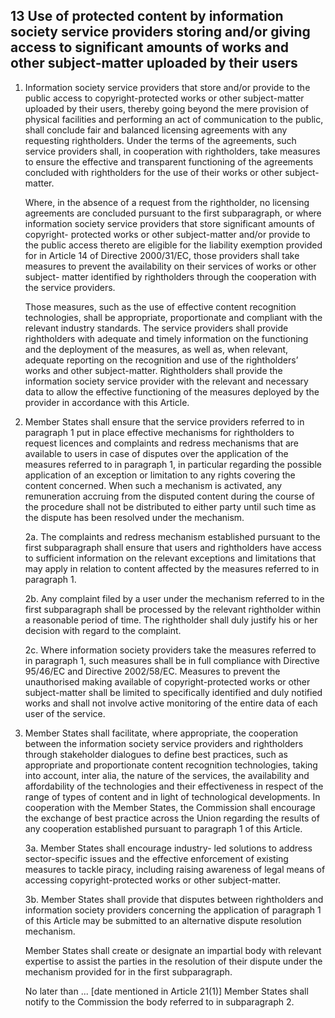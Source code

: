 ## 13 Use of protected content by information society service providers storing and/or giving access to significant amounts of works and other subject-matter uploaded by their users

1. Information society service providers that store and/or provide to the public access to copyright-protected works or other subject-matter uploaded by their users, thereby going beyond the mere provision of physical facilities and performing an act of communication to the public, shall conclude fair and balanced licensing agreements with any requesting rightholders. Under the terms of the agreements, such service providers shall, in cooperation with rightholders, take measures to ensure the effective and transparent functioning of the agreements concluded with rightholders for the use of their works or other subject-matter.

    Where, in the absence of a request from the rightholder, no licensing agreements are concluded pursuant to the first subparagraph, or where information society service providers that store significant amounts of copyright- protected works or other subject-matter and/or provide to the public access thereto are eligible for the liability exemption provided for in Article 14 of Directive 2000/31/EC, those providers shall take measures to prevent the availability on their services of works or other subject- matter identified by rightholders through the cooperation with the service providers.

    Those measures, such as the use of effective content recognition technologies, shall be appropriate, proportionate and compliant with the relevant industry standards. The service providers shall provide rightholders with adequate and timely information on the functioning and the deployment of the measures, as well as, when relevant, adequate reporting on the recognition and use of the rightholders’ works and other subject-matter. Rightholders shall provide the information society service provider with the relevant and necessary data to allow the effective functioning of the measures deployed by the provider in accordance with this Article.

2. Member States shall ensure that the service providers referred to in paragraph 1 put in place effective mechanisms for rightholders to request licences and complaints and redress mechanisms that are available to users in case of disputes over the application of the measures referred to in paragraph 1, in particular regarding the possible application of an exception or limitation to any rights covering the content concerned. When such a mechanism is activated, any remuneration accruing from the disputed content during the course of the procedure shall not be distributed to either party until such time as the dispute has been resolved under the mechanism.

    2a. The complaints and redress mechanism established pursuant to the first subparagraph shall ensure that users and rightholders have access to sufficient information on the relevant exceptions and limitations that may apply in relation to content affected by the measures referred to in paragraph 1.

    2b. Any complaint filed by a user under the mechanism referred to in the first subparagraph shall be processed by the relevant rightholder within a reasonable period of time. The rightholder shall duly justify his or her decision with regard to the complaint.

    2c. Where information society providers take the measures referred to in paragraph 1, such measures shall be in full compliance with Directive 95/46/EC and Directive 2002/58/EC. Measures to prevent the unauthorised making available of copyright-protected works or other subject-matter shall be limited to specifically identified and duly notified works and shall not involve active monitoring of the entire data of each user of the service.

3. Member States shall facilitate, where appropriate, the cooperation between the information society service providers and rightholders through stakeholder dialogues to define best practices, such as appropriate and proportionate content recognition technologies, taking into account, inter alia, the nature of the services, the availability and affordability of the technologies and their effectiveness in respect of the range of types of content and in light of technological developments. In cooperation with the Member States, the Commission shall encourage the exchange of best practice across the Union regarding the results of any cooperation established pursuant to paragraph 1 of this Article.

    3a. Member States shall encourage industry- led solutions to address sector-specific issues and the effective enforcement of existing measures to tackle piracy, including raising awareness of legal means of accessing copyright-protected works or other subject-matter.

    3b. Member States shall provide that disputes between rightholders and information society providers concerning the application of paragraph 1 of this Article may be submitted to an alternative dispute resolution mechanism.

    Member States shall create or designate an impartial body with relevant expertise to assist the parties in the resolution of their dispute under the mechanism provided for in the first subparagraph.

    No later than ... [date mentioned in Article 21(1)] Member States shall notify to the Commission the body referred to in subparagraph 2.
